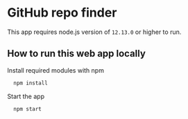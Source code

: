 
# GitHub repo finder

This app requires node.js version of `12.13.0` or higher to run.

## How to run this web app locally

Install required modules with npm

```bash 
  npm install
```
Start the app

```bash 
  npm start
```